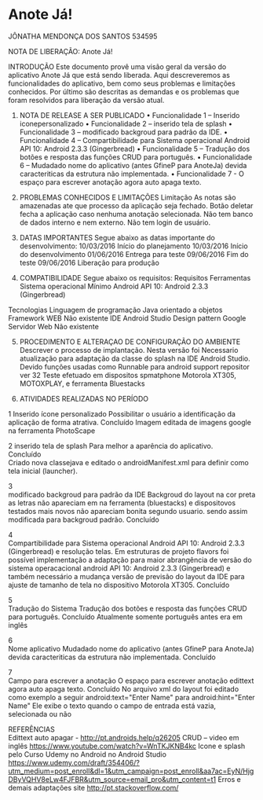 # Anote Já!

JÔNATHA MENDONÇA DOS SANTOS  534595 

NOTA DE LIBERAÇÃO: Anote Já!

INTRODUÇÃO
Este documento provê uma visão geral da versão do aplicativo Anote Já que está sendo liberada. Aqui descreveremos as funcionalidades do aplicativo, bem como seus problemas e limitações conhecidos. Por último são descritas as demandas e os problemas que foram resolvidos para liberação da versão atual.

1.	NOTA DE RELEASE A SER PUBLICADO
•	Funcionalidade 1 – Inserido iconepersonalizado 
•	Funcionalidade 2 – inserido tela de splash
•	Funcionalidade 3 – modificado backgroud para padrão da IDE.
•	Funcionalidade 4 – Compartibilidade para Sistema operacional Android API 10: Android 2.3.3 (Gingerbread)
•	Funcionalidade 5 – Tradução dos botões e resposta das funções CRUD para português.
•	Funcionalidade 6 – Mudadado nome do aplicativo (antes GfineP para AnoteJa)  devida caracteriticas  da estrutura não implementada.
•	Funcionalidade 7 - O espaço para escrever anotação agora auto apaga texto.


2.	PROBLEMAS CONHECIDOS E LIMITAÇÕES
Limitação
As notas são amazenadas ate que processo da aplicação seja fechado.
Botão deletar fecha a aplicação caso nenhuma anotação selecionada. 
Não tem banco de dados interno e nem externo.
Não tem login de usuário.


3.	DATAS IMPORTANTES
Segue abaixo as datas importante do desenvolvimento:
10/03/2016	Início do planejamento
10/03/2016	Início do desenvolvimento
01/06/2016	Entrega para teste
09/06/2016	Fim do teste
09/06/2016	Liberação para produção


4.	COMPATIBILIDADE
Segue abaixo os requisitos:
Requisitos	Ferramentas
Sistema operacional	 Mínimo Android API 10: Android 2.3.3 (Gingerbread)

Tecnologias
Linguagem de programação	Java orientado a objetos
Framework WEB	Não existente
IDE 	Android Studio
Design pattern	Google
Servidor Web	Não existente

5.	PROCEDIMENTO E ALTERAÇAO DE CONFIGURAÇÃO DO AMBIENTE
Descrever o processo de implantação.
Nesta versão foi Necessario atualização para adaptação da classe do splash na IDE Android Studio. Devido funções usadas como Runnable para android support repositor ver 32
Teste efetuado em dispositos spmatphone Motorola XT305, MOTOXPLAY, e ferramenta Bluestacks


6.	ATIVIDADES REALIZADAS NO PERÍODO

1
Inserido ícone personalizado 
Possibilitar o usuário a identificação da aplicação de forma atrativa. 
Concluído
Imagem editada de imagens google na ferramenta PhotoScape

2
inserido tela de splash	Para melhor a aparência do aplicativo.	
Concluído	
Criado nova classejava e editado o androidManifest.xml para definir como tela inicial (launcher).

3	
modificado backgroud para padrão da IDE	Backgroud do layout na cor preta as letras não apareciam em na ferramenta (bluestacks) e dispositovos testados mais novos não apareciam bonita segundo usuario. sendo assim modificada para backgroud padrão. 
Concluído	

4	
Compartibilidade para Sistema operacional Android API 10: Android 2.3.3 (Gingerbread) e resolução telas.
Em estruturas de projeto flavors foi  possível implementação a adaptação para maior abrangência de versão do sistema operacacional android API 10: Android 2.3.3 (Gingerbread) e também necessário a mudança versão de previsão do layout da IDE para ajuste  de tamanho de tela no  dispositivo Motorola XT305.
Concluído	

5	
Tradução do Sistema	Tradução dos botões e resposta das funções CRUD para português.	
Concluído
Atualmente somente português antes era em inglês 

6	
Nome aplicativo	Mudadado nome do aplicativo (antes GfineP para AnoteJa)  devida caracteriticas  da estrutura não implementada.	Concluído	

7	
Campo para escrever a anotação	O espaço para escrever anotação edittext agora auto apaga texto.
Concluído
No arquivo xml do layout foi editado como exemplo a seguir android:text="Enter Name" para android:hint="Enter Name"
Ele exibe o texto quando o campo de entrada está vazia, selecionada ou não


REFERÊNCIAS  
Edittext auto apagar - http://pt.androids.help/q26205
CRUD – video em inglês  https://www.youtube.com/watch?v=WnTKJKNB4kc 
Icone e splash pelo Curso Udemy no Android no Android Studio https://www.udemy.com/draft/354406/?utm_medium=post_enroll&dl=1&utm_campaign=post_enroll&aa7ac=EyN/HjgDByVQHV8eLw4FJFBR&utm_source=email_pro&utm_content=t1
Erros e demais adaptações site http://pt.stackoverflow.com/
